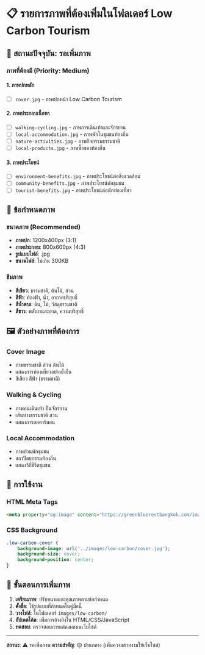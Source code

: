 # 📋 รายการภาพที่ต้องเพิ่มในโฟลเดอร์ Low Carbon Tourism

## 🚨 **สถานะปัจจุบัน**: รอเพิ่มภาพ

### **ภาพที่ต้องมี (Priority: Medium)**

#### **1. ภาพปกหลัก**
- [ ] `cover.jpg` - ภาพปกหน้า Low Carbon Tourism

#### **2. ภาพประกอบเนื้อหา**
- [ ] `walking-cycling.jpg` - ภาพการเดินเท้าและจักรยาน
- [ ] `local-accommodation.jpg` - ภาพพักในชุมชนท้องถิ่น
- [ ] `nature-activities.jpg` - ภาพกิจกรรมธรรมชาติ
- [ ] `local-products.jpg` - ภาพซื้อของท้องถิ่น

#### **3. ภาพประโยชน์**
- [ ] `environment-benefits.jpg` - ภาพประโยชน์ต่อสิ่งแวดล้อม
- [ ] `community-benefits.jpg` - ภาพประโยชน์ต่อชุมชน
- [ ] `tourist-benefits.jpg` - ภาพประโยชน์ต่อนักท่องเที่ยว

## 🎯 **ข้อกำหนดภาพ**

### **ขนาดภาพ (Recommended)**
- **ภาพปก**: 1200x400px (3:1)
- **ภาพประกอบ**: 800x600px (4:3)
- **รูปแบบไฟล์**: .jpg
- **ขนาดไฟล์**: ไม่เกิน 300KB

### **ธีมภาพ**
- **สีเขียว**: ธรรมชาติ, ต้นไม้, สวน
- **สีฟ้า**: ท้องฟ้า, น้ำ, อากาศบริสุทธิ์
- **สีน้ำตาล**: ดิน, ไม้, วัสดุธรรมชาติ
- **สีขาว**: พลังงานสะอาด, ความบริสุทธิ์

## 🖼️ **ตัวอย่างภาพที่ต้องการ**

### **Cover Image**
- ภาพธรรมชาติ สวน ต้นไม้
- แสดงการท่องเที่ยวอย่างยั่งยืน
- สีเขียว สีฟ้า (ธรรมชาติ)

### **Walking & Cycling**
- ภาพคนเดินเท้า ปั่นจักรยาน
- เส้นทางธรรมชาติ สวน
- แสดงการลดคาร์บอน

### **Local Accommodation**
- ภาพบ้านพักชุมชน
- สถาปัตยกรรมท้องถิ่น
- แสดงวิถีชีวิตชุมชน

## 📱 **การใช้งาน**

### **HTML Meta Tags**
```html
<meta property="og:image" content="https://greenbluerestbangkok.com/images/low-carbon/cover.jpg">
```

### **CSS Background**
```css
.low-carbon-cover {
    background-image: url('../images/low-carbon/cover.jpg');
    background-size: cover;
    background-position: center;
}
```

## 🚀 **ขั้นตอนการเพิ่มภาพ**

1. **เตรียมภาพ**: ปรับขนาดและคุณภาพตามข้อกำหนด
2. **ตั้งชื่อ**: ใช้รูปแบบที่กำหนดในคู่มือนี้
3. **วางไฟล์**: ในโฟลเดอร์ `images/low-carbon/`
4. **อัปเดตโค้ด**: เพิ่มการอ้างอิงใน HTML/CSS/JavaScript
5. **ทดสอบ**: ตรวจสอบการแสดงผลบนเว็บไซต์

---

**สถานะ**: ⚠️ รอเพิ่มภาพ
**ความสำคัญ**: 🟡 ปานกลาง (เพิ่มความสวยงามให้เว็บไซต์)
